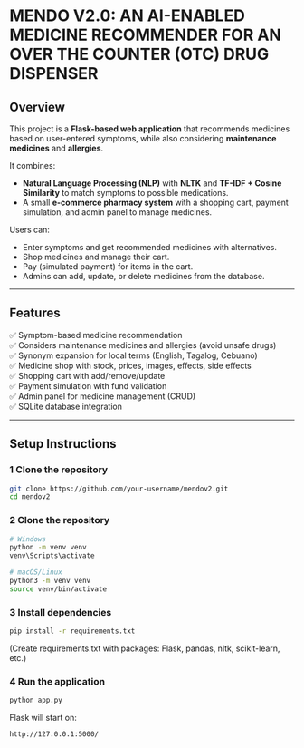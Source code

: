 #  MENDO V2.0: AN AI-ENABLED MEDICINE RECOMMENDER FOR AN OVER THE COUNTER (OTC) DRUG DISPENSER


##  Overview  
This project is a **Flask-based web application** that recommends medicines based on user-entered symptoms, while also considering **maintenance medicines** and **allergies**.  

It combines:  
- **Natural Language Processing (NLP)** with **NLTK** and **TF-IDF + Cosine Similarity** to match symptoms to possible medications.  
- A small **e-commerce pharmacy system** with a shopping cart, payment simulation, and admin panel to manage medicines.  

Users can:  
- Enter symptoms and get recommended medicines with alternatives.  
- Shop medicines and manage their cart.  
- Pay (simulated payment) for items in the cart.  
- Admins can add, update, or delete medicines from the database.  

---

##  Features  
✅ Symptom-based medicine recommendation  
✅ Considers maintenance medicines and allergies (avoid unsafe drugs)  
✅ Synonym expansion for local terms (English, Tagalog, Cebuano)  
✅ Medicine shop with stock, prices, images, effects, side effects  
✅ Shopping cart with add/remove/update  
✅ Payment simulation with fund validation  
✅ Admin panel for medicine management (CRUD)  
✅ SQLite database integration  

---

## Setup Instructions

### 1 Clone the repository  
```bash
git clone https://github.com/your-username/mendov2.git
cd mendov2

```

### 2 Clone the repository  
```bash
# Windows
python -m venv venv
venv\Scripts\activate

# macOS/Linux
python3 -m venv venv
source venv/bin/activate
```

### 3 Install dependencies

```bash
pip install -r requirements.txt
```
(Create requirements.txt with packages: Flask, pandas, nltk, scikit-learn, etc.)



### 4 Run the application

```bash
python app.py
```

Flask will start on:

```bash
http://127.0.0.1:5000/
```













